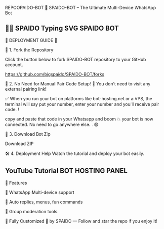 REPOOPAIDO-BOT
🤖 SPAIDO-BOT – The Ultimate Multi-Device WhatsApp Bot

🤖✨ SPAIDO
Typing SVG
SPAIDO BOT
---
🌟 DEPLOYMENT GUIDE 🌟

🚀 1. Fork the Repository

Click the button below to fork SPAIDO-BOT repository to your GitHub account.

https://github.com/bigspaido/SPAIDO-BOT/forks

🧾 2. No Need for Manual Pair Code Setup!
🧠 You don't need to visit any external pairing link!

✅ When you run your bot on platforms like bot-hosting.net or a VPS, the terminal will say put your number, enter your number and you'll receive pair code. !

copy and paste that code in your Whatsapp and boom 💥 your bot is now connected. No need to go anywhere else. . 😄

💾 3. Download Bot Zip

Download ZIP

🛠️ 4. Deployment Help
Watch the tutorial and deploy your bot easily.

YouTube Tutorial
BOT HOSTING PANEL
---
🧩 Features

💬 WhatsApp Multi-device support

🧠 Auto replies, menus, fun commands

📁 Group moderation tools

🤖 Fully Customized  💜 by SPAIDO  — Follow and star the repo if you enjoy it!
